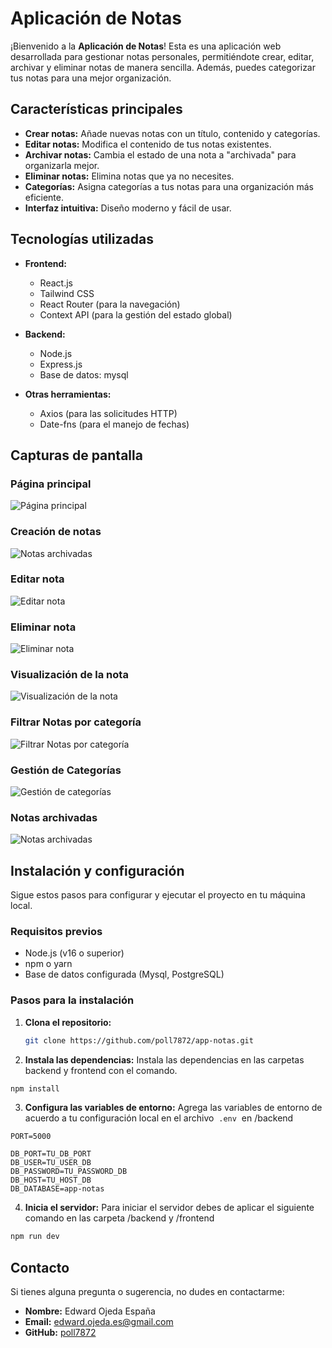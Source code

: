 # Aplicación de Notas

¡Bienvenido a la **Aplicación de Notas**! Esta es una aplicación web desarrollada para gestionar notas personales, permitiéndote crear, editar, archivar y eliminar notas de manera sencilla. Además, puedes categorizar tus notas para una mejor organización.

## Características principales

- **Crear notas:** Añade nuevas notas con un título, contenido y categorías.
- **Editar notas:** Modifica el contenido de tus notas existentes.
- **Archivar notas:** Cambia el estado de una nota a "archivada" para organizarla mejor.
- **Eliminar notas:** Elimina notas que ya no necesites.
- **Categorías:** Asigna categorías a tus notas para una organización más eficiente.
- **Interfaz intuitiva:** Diseño moderno y fácil de usar.

## Tecnologías utilizadas

- **Frontend:**
  - React.js
  - Tailwind CSS
  - React Router (para la navegación)
  - Context API (para la gestión del estado global)

- **Backend:**
  - Node.js
  - Express.js
  - Base de datos: mysql

- **Otras herramientas:**
  - Axios (para las solicitudes HTTP)
  - Date-fns (para el manejo de fechas)

## Capturas de pantalla

### Página principal
![Página principal](https://i.ibb.co/kV3tRnFx/Shot-2025-01-31-152224.png)

### Creación de notas
![Notas archivadas](https://i.ibb.co/vxf7S0qB/Shot-2025-01-31-152627.png)

### Editar nota
![Editar nota](https://i.ibb.co/67v2Nn8Z/Shot-2025-01-31-152932.png)

### Eliminar nota
![Eliminar nota](https://i.ibb.co/Xr4341xr/Shot-2025-01-31-153024.png)

### Visualización de la nota
![Visualización de la nota](https://i.ibb.co/svw6YVf7/Shot-2025-01-31-153206.png)

### Filtrar Notas por categoría
![Filtrar Notas por categoría](https://i.ibb.co/1JZ14Q0p/Shot-2025-01-31-153455.png)

### Gestión de Categorías
![Gestión de categorías](https://i.ibb.co/rCPjhj5/Shot-2025-01-31-153542.png)

### Notas archivadas
![Notas archivadas](https://i.ibb.co/wFCwQ1M1/Shot-2025-01-31-153534.png)
## Instalación y configuración

Sigue estos pasos para configurar y ejecutar el proyecto en tu máquina local.

### Requisitos previos

- Node.js (v16 o superior)
- npm o yarn
- Base de datos configurada (Mysql, PostgreSQL)

### Pasos para la instalación

1. **Clona el repositorio:**

   ```bash
   git clone https://github.com/poll7872/app-notas.git
   ```

2. **Instala las dependencias:** Instala las dependencias en las carpetas backend y frontend con el comando.
```bash
npm install
```

3. **Configura las variables de entorno:** Agrega las variables de entorno de acuerdo a tu configuración local en el archivo  `.env`  en /backend
     
```env 
PORT=5000

DB_PORT=TU_DB_PORT
DB_USER=TU_USER_DB
DB_PASSWORD=TU_PASSWORD_DB
DB_HOST=TU_HOST_DB
DB_DATABASE=app-notas
```
    
4. **Inicia el servidor:** Para iniciar el servidor debes de aplicar el siguiente comando en las carpeta /backend y /frontend
```bash
npm run dev
```

## Contacto
Si tienes alguna pregunta o sugerencia, no dudes en contactarme:
- **Nombre:** Edward Ojeda España
- **Email:** edward.ojeda.es@gmail.com
- **GitHub:** [poll7872](https://github.com/poll7872)
